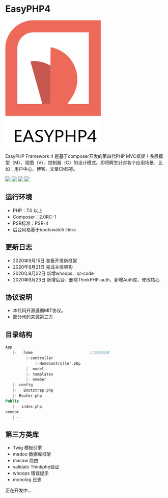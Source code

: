 # EasyPHP4



![Image text](https://raw.githubusercontent.com/Tokyo-Lei/EasyPHP4/master/Public/Home/img/logo.png)


EasyPHP Framework 4 是基于composer开发的第四代PHP MVC框架！多层模型（M）、视图（V）、控制器（C）的设计模式。即将孵生针对各个应用场景，比如：用户中心、博客、文章CMS等。

[![](https://img.shields.io/badge/version-4.0.0-green.svg)](https://img.shields.io/badge/version-4.0.0-green.svg)
[![](https://img.shields.io/badge/php-7+-brightgreen.svg)](https://img.shields.io/badge/php-7+-brightgreen.svg)
[![](https://img.shields.io/badge/mysql-5+-orange.svg)](https://img.shields.io/badge/mysql-5+-orange.svg)
[![](https://img.shields.io/badge/license-Apache%202-blue.svg)](https://img.shields.io/badge/license-Apache%202-blue.svg)



## 运行环境


- PHP：7.0 以上
- Composer：2.0RC-1
- PSR标准：PSR-4
- 后台风格基于bootswatch litera



## 更新日志

- 2020年9月15日 准备开发新框架
- 2020年9月21日 完成主体架构
- 2020年9月22日 新增whoops、qr-code
- 2020年9月23日 新增后台、删除ThinkPHP-auth、新增Auth库、修改核心

## 协议说明

- 本代码开源遵循MIT协议。
- 部分代码来源第三方


## 目录结构
```php
App		
   |-	home                         //前台目录
         |-controller
             |-HomeController.php
         |- model
         |- templates
         |- member 
   |- config
   |-	Bootstrap.php 
   |- Router.php
Public
   | - index.php 
vendor
   | -
```

## 第三方类库

- Twig      模板引擎
- medoo     数据库框架
- macaw     路由
- validate  Thinkphp验证
- whoops    错误提示
- monolog   日志

正在开发中...
